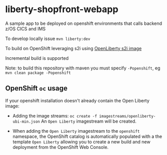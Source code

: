 liberty-shopfront-webapp
====================

A sample app to be deployed on openshift environments that calls backend z/OS CICS and IMS

To develop locally issue `mvn liberty:dev`

To build on OpenShift leveraging s2i using [OpenLiberty s2i image](https://github.com/OpenLiberty/open-liberty-s2i)

Incremental build is supported

Note: to build this repository with maven you must specify `-Popenshift`, eg `mvn clean package -Popenshift`

  OpenShift `oc` usage
--------------------

If your openshift installation doesn't already contain the Open Liberty image:

* Adding the image streams: `oc create -f imagestreams/openliberty-ubi-min.json` 
An `Open Liberty` imagestream will be created.

* When adding the `Open Liberty` imagestream to the `openshift` namespace, the OpenShift catalog is automatically populated with a the template `Open Liberty` allowing you to
create a new build and new deployment from the OpenShift Web Console.